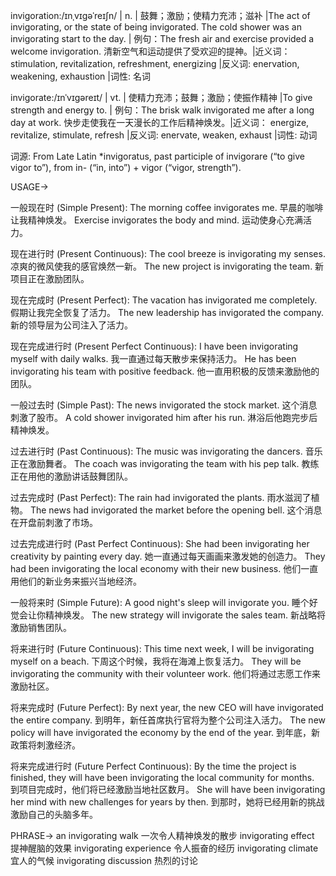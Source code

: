 invigoration:/ɪnˌvɪɡəˈreɪʃn/ | n. | 鼓舞；激励；使精力充沛；滋补 |The act of invigorating, or the state of being invigorated.  The cold shower was an invigorating start to the day. | 例句：The fresh air and exercise provided a welcome invigoration. 清新空气和运动提供了受欢迎的提神。|近义词： stimulation, revitalization, refreshment, energizing |反义词: enervation, weakening, exhaustion |词性: 名词

invigorate:/ɪnˈvɪɡəreɪt/ | vt. | 使精力充沛；鼓舞；激励；使振作精神 |To give strength and energy to. | 例句：The brisk walk invigorated me after a long day at work.  快步走使我在一天漫长的工作后精神焕发。|近义词： energize, revitalize, stimulate, refresh |反义词: enervate, weaken, exhaust |词性: 动词

词源:  From Late Latin *invigoratus, past participle of invigorare (“to give vigor to”), from in- (“in, into”) + vigor (“vigor, strength”).

USAGE->

一般现在时 (Simple Present):
The morning coffee invigorates me. 早晨的咖啡让我精神焕发。
Exercise invigorates the body and mind. 运动使身心充满活力。

现在进行时 (Present Continuous):
The cool breeze is invigorating my senses. 凉爽的微风使我的感官焕然一新。
The new project is invigorating the team. 新项目正在激励团队。

现在完成时 (Present Perfect):
The vacation has invigorated me completely. 假期让我完全恢复了活力。
The new leadership has invigorated the company. 新的领导层为公司注入了活力。

现在完成进行时 (Present Perfect Continuous):
I have been invigorating myself with daily walks. 我一直通过每天散步来保持活力。
He has been invigorating his team with positive feedback. 他一直用积极的反馈来激励他的团队。

一般过去时 (Simple Past):
The news invigorated the stock market.  这个消息刺激了股市。
A cold shower invigorated him after his run. 淋浴后他跑完步后精神焕发。


过去进行时 (Past Continuous):
The music was invigorating the dancers. 音乐正在激励舞者。
The coach was invigorating the team with his pep talk. 教练正在用他的激励讲话鼓舞团队。

过去完成时 (Past Perfect):
The rain had invigorated the plants. 雨水滋润了植物。
The news had invigorated the market before the opening bell.  这个消息在开盘前刺激了市场。

过去完成进行时 (Past Perfect Continuous):
She had been invigorating her creativity by painting every day. 她一直通过每天画画来激发她的创造力。
They had been invigorating the local economy with their new business. 他们一直用他们的新业务来振兴当地经济。

一般将来时 (Simple Future):
A good night's sleep will invigorate you.  睡个好觉会让你精神焕发。
The new strategy will invigorate the sales team. 新战略将激励销售团队。

将来进行时 (Future Continuous):
This time next week, I will be invigorating myself on a beach. 下周这个时候，我将在海滩上恢复活力。
They will be invigorating the community with their volunteer work. 他们将通过志愿工作来激励社区。

将来完成时 (Future Perfect):
By next year, the new CEO will have invigorated the entire company. 到明年，新任首席执行官将为整个公司注入活力。
The new policy will have invigorated the economy by the end of the year. 到年底，新政策将刺激经济。

将来完成进行时 (Future Perfect Continuous):
By the time the project is finished, they will have been invigorating the local community for months.  到项目完成时，他们将已经激励当地社区数月。
She will have been invigorating her mind with new challenges for years by then. 到那时，她将已经用新的挑战激励自己的头脑多年。


PHRASE->
an invigorating walk  一次令人精神焕发的散步
invigorating effect  提神醒脑的效果
invigorating experience  令人振奋的经历
invigorating climate  宜人的气候
invigorating discussion  热烈的讨论
